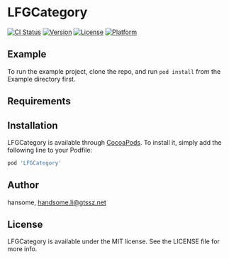 # LFGCategory

[![CI Status](https://img.shields.io/travis/hansome/LFGCategory.svg?style=flat)](https://travis-ci.org/hansome/LFGCategory)
[![Version](https://img.shields.io/cocoapods/v/LFGCategory.svg?style=flat)](https://cocoapods.org/pods/LFGCategory)
[![License](https://img.shields.io/cocoapods/l/LFGCategory.svg?style=flat)](https://cocoapods.org/pods/LFGCategory)
[![Platform](https://img.shields.io/cocoapods/p/LFGCategory.svg?style=flat)](https://cocoapods.org/pods/LFGCategory)

## Example

To run the example project, clone the repo, and run `pod install` from the Example directory first.

## Requirements

## Installation

LFGCategory is available through [CocoaPods](https://cocoapods.org). To install
it, simply add the following line to your Podfile:

```ruby
pod 'LFGCategory'
```

## Author

hansome, handsome.li@gtssz.net

## License

LFGCategory is available under the MIT license. See the LICENSE file for more info.
